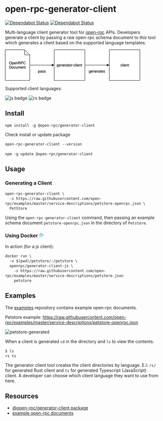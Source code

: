 # open-rpc-generator-client

[![Dependabot Status](https://api.dependabot.com/badges/status?host=github&repo=open-rpc/generator-client)](https://dependabot.com) [![Dependabot Status](https://img.shields.io/badge/chat-on%20discord-7289da.svg)](https://discord.gg/Tf55C7d)

Multi-language client generator tool for [open-rpc](https://github.com/open-rpc/spec) APIs. Developers generate a client by passing a raw open-rpc schema document to _this_ tool which generates a client based on the supported language templates.

![overview diagram](https://github.com/open-rpc/design/blob/master/diagrams/generator-client/open-rpc-diagrams.png?raw=true)

Supported client languages:

![js badge](https://img.shields.io/badge/js-javascript-yellow.svg) ![rs badge](https://img.shields.io/badge/rs-rust-brown.svg)

## Install

```shell
npm install -g @open-rpc/generator-client
```

Check install or update package

```shell
open-rpc-generator-client --version

npm -g update @open-rpc/generator-client
```

## Usage

### Generating a Client

```shell
open-rpc-generator-client \
  -s https://raw.githubusercontent.com/open-rpc/examples/master/service-descriptions/petstore-openrpc.json \
  PetStore
```

Using the `open-rpc-generator-client` command, then passing an example schema document `petstore-openrpc.json` in the directory of `Petstore`.

### Using Docker ![docker-icon](https://github.com/open-rpc/design/blob/master/png/docker-icon-16x.png?raw=true)

In action (for a js client):

```shell
docker run \
  -v $(pwd)/petstore/:/petstore \
  openrpc/generator-client-js \
    -s https://raw.githubusercontent.com/open-rpc/examples/master/service-descriptions/petstore.json
    petstore
```

## Examples

The [examples](https://github.com/open-rpc/examples/tree/master/service-descriptions) repository contains example open-rpc documents.

Petstore example: https://raw.githubusercontent.com/open-rpc/examples/master/service-descriptions/petstore-openrpc.json

![petstore-generated](https://github.com/stevanlohja/design/blob/master/videos-gifs/generator-client/001-generate-client-demo/001-generate-client-demo.gif?raw=true)

When a client is generated `cd` in the directory and `ls` to view the contents.

```shell
$ ls
rs ts
```

The generator client tool creates the client directories by language. E.i: `rs/` for generated Rust client and `ts` for generated Typescript (JavaScript) client. A developer can choose which client language they want to use from here.

## Resources

- [@open-rpc/generator-client package](https://www.npmjs.com/package/@open-rpc/generator-client)
- [example open-rpc documents](https://github.com/open-rpc/examples/tree/master/service-descriptions)